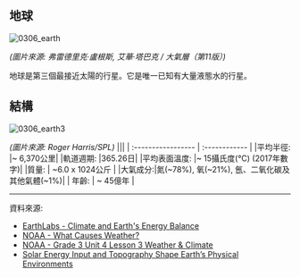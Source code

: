  

## 地球

![0306_earth](./static/0306_earth.png)

*(圖片來源: 弗雷德里克·盧根斯, 艾華·塔巴克 / 大氣層（第11版）)*

地球是第三個最接近太陽的行星。它是唯一已知有大量液態水的行星。

## 結構 

![0306_earth3](./static/0306_earth3.png)

*(圖片來源: Roger Harris/SPL)*
|||
| :----------------- | :------------ |
|平均半徑:       |~ 6,370公里|
|軌道週期:       |365.26日|
|平均表面溫度:    |~ 15攝氏度(°C) (2017年數字)|
|質量: | ~6.0 x 1024公斤 |
|大氣成分:|氮(~78%), 氧(~21%), 氬、二氧化碳及其他氣體(~1%)|
| 年齡: | ~ 45億年 |


---
資料來源:

- [EarthLabs - Climate and Earth's Energy Balance](https://serc.carleton.edu/eslabs/weather/2.html)
- [NOAA - What Causes Weather?](https://www.slideshare.net/nicoleschaefer92/weather-unit-power-point-2)
- [NOAA - Grade 3 Unit 4 Lesson 3 Weather & Climate](https://coast.noaa.gov/data/SEAMedia/Presentations/Powerpoints/Grade%203%20Unit%204%20Lesson%203%20Weather%20&%20Climate.pptx)
- [Solar Energy Input and Topography Shape Earth’s Physical Environments](http://www.macmillanhighered.com/BrainHoney/Resource/6716/digital_first_content/trunk/test/hillis2e/hillis2e_ch41_3.html)